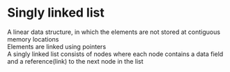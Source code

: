 # Singly linked list  

A linear data structure, in which the elements are not stored at contiguous memory locations  
Elements are linked using pointers  
A singly linked list consists of nodes where each node contains a data field and a reference(link) to the next node in the list  
